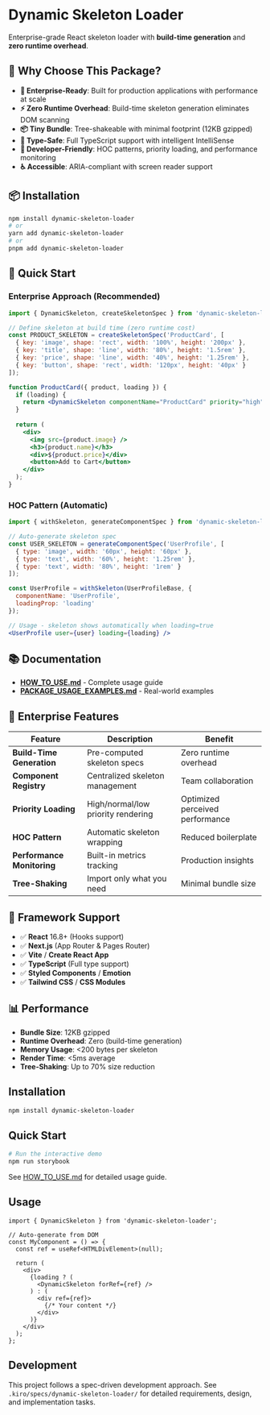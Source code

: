 # Dynamic Skeleton Loader

Enterprise-grade React skeleton loader with **build-time generation** and **zero runtime overhead**.

## 🚀 Why Choose This Package?

- **🏢 Enterprise-Ready**: Built for production applications with performance at scale
- **⚡ Zero Runtime Overhead**: Build-time skeleton generation eliminates DOM scanning
- **📦 Tiny Bundle**: Tree-shakeable with minimal footprint (12KB gzipped)
- **🎯 Type-Safe**: Full TypeScript support with intelligent IntelliSense
- **🔧 Developer-Friendly**: HOC patterns, priority loading, and performance monitoring
- **♿ Accessible**: ARIA-compliant with screen reader support

## 📦 Installation

```bash
npm install dynamic-skeleton-loader
# or
yarn add dynamic-skeleton-loader
# or
pnpm add dynamic-skeleton-loader
```

## 🎯 Quick Start

### Enterprise Approach (Recommended)

```jsx
import { DynamicSkeleton, createSkeletonSpec } from 'dynamic-skeleton-loader';

// Define skeleton at build time (zero runtime cost)
const PRODUCT_SKELETON = createSkeletonSpec('ProductCard', [
  { key: 'image', shape: 'rect', width: '100%', height: '200px' },
  { key: 'title', shape: 'line', width: '80%', height: '1.5rem' },
  { key: 'price', shape: 'line', width: '40%', height: '1.25rem' },
  { key: 'button', shape: 'rect', width: '120px', height: '40px' }
]);

function ProductCard({ product, loading }) {
  if (loading) {
    return <DynamicSkeleton componentName="ProductCard" priority="high" />;
  }
  
  return (
    <div>
      <img src={product.image} />
      <h3>{product.name}</h3>
      <div>${product.price}</div>
      <button>Add to Cart</button>
    </div>
  );
}
```

### HOC Pattern (Automatic)

```jsx
import { withSkeleton, generateComponentSpec } from 'dynamic-skeleton-loader';

// Auto-generate skeleton spec
const USER_SKELETON = generateComponentSpec('UserProfile', [
  { type: 'image', width: '60px', height: '60px' },
  { type: 'text', width: '60%', height: '1.25rem' },
  { type: 'text', width: '80%', height: '1rem' }
]);

const UserProfile = withSkeleton(UserProfileBase, {
  componentName: 'UserProfile',
  loadingProp: 'loading'
});

// Usage - skeleton shows automatically when loading=true
<UserProfile user={user} loading={loading} />
```

## 📚 Documentation

- **[HOW_TO_USE.md](./HOW_TO_USE.md)** - Complete usage guide
- **[PACKAGE_USAGE_EXAMPLES.md](./PACKAGE_USAGE_EXAMPLES.md)** - Real-world examples

## 🏢 Enterprise Features

| Feature | Description | Benefit |
|---------|-------------|---------|
| **Build-Time Generation** | Pre-computed skeleton specs | Zero runtime overhead |
| **Component Registry** | Centralized skeleton management | Team collaboration |
| **Priority Loading** | High/normal/low priority rendering | Optimized perceived performance |
| **HOC Pattern** | Automatic skeleton wrapping | Reduced boilerplate |
| **Performance Monitoring** | Built-in metrics tracking | Production insights |
| **Tree-Shaking** | Import only what you need | Minimal bundle size |

## 🎨 Framework Support

- ✅ **React** 16.8+ (Hooks support)
- ✅ **Next.js** (App Router & Pages Router)
- ✅ **Vite** / **Create React App**
- ✅ **TypeScript** (Full type support)
- ✅ **Styled Components** / **Emotion**
- ✅ **Tailwind CSS** / **CSS Modules**

## 📊 Performance

- **Bundle Size**: 12KB gzipped
- **Runtime Overhead**: Zero (build-time generation)
- **Memory Usage**: <200 bytes per skeleton
- **Render Time**: <5ms average
- **Tree-Shaking**: Up to 70% size reduction

## Installation

```bash
npm install dynamic-skeleton-loader
```

## Quick Start

```bash
# Run the interactive demo
npm run storybook
```

See [HOW_TO_USE.md](./HOW_TO_USE.md) for detailed usage guide.

## Usage

```tsx
import { DynamicSkeleton } from 'dynamic-skeleton-loader';

// Auto-generate from DOM
const MyComponent = () => {
  const ref = useRef<HTMLDivElement>(null);
  
  return (
    <div>
      {loading ? (
        <DynamicSkeleton forRef={ref} />
      ) : (
        <div ref={ref}>
          {/* Your content */}
        </div>
      )}
    </div>
  );
};
```

## Development

This project follows a spec-driven development approach. See `.kiro/specs/dynamic-skeleton-loader/` for detailed requirements, design, and implementation tasks.